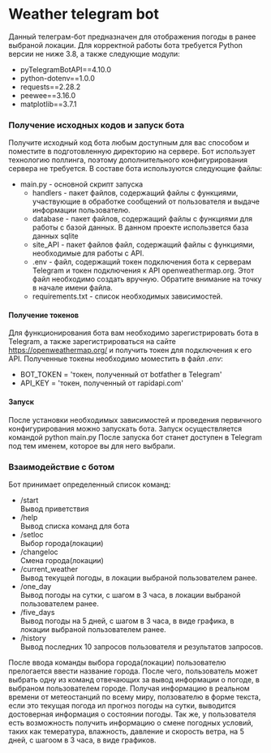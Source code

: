 # Weather telegram bot
Данный телеграм-бот предназначен для отображения погоды в ранее выбраной локации.
Для корректной работы бота требуется Python версии не ниже 3.8, а также следующие модули:
- pyTelegramBotAPI==4.10.0
- python-dotenv==1.0.0
- requests==2.28.2
- peewee==3.16.0
- matplotlib==3.7.1

### Получение исходных кодов и запуск бота
Получите исходный код бота любым доступным для вас способом и поместите в подготовленную директорию на сервере.
Бот использует технологию поллинга, поэтому дополнительного конфигурирования сервера не требуется.
В составе бота используются следующие файлы:
+ main.py - основной скрипт запуска
  + handlers - пакет файлов, содержащий файлы с функциями, участвующие в обработке сообщений от пользователя и выдаче информации пользователю.
  + database - пакет файлов, содержащий файлы с функциями для работы с базой данных. В данном проекте использвется база данных sqlite
  + site_API - пакет файлов файл, содержащий файлы с функциями, необходимые для работы c API.
  + .env - файл, содержащий токен подключения бота к серверам Telegram и токен подключения к API openweathermap.org. Этот файл необходимо создать вручную. Обратите внимание на точку в начале имени файла.
  + requirements.txt - список необходимых зависимостей.
    
#### Получение токенов
Для функционирования бота вам необходимо зарегистрировать бота в Telegram, а также зарегистрироваться на сайте https://openweathermap.org/ и получить токен для подключения к его API.
Полученные токены необходимо моместить в файл *.env*:
- BOT_TOKEN = 'токен, полученный от botfather в Telegram'
- API_KEY = 'токен, полученный от rapidapi.com'

#### Запуск
После установки необходимых зависимостей и проведения первичного конфигурирования можно запускать бота.
Запуск осуществляется командой python main.py
После запуска бот станет доступен в Telegram под тем именем, которое вы для него выбрали.

### Взаимодействие с ботом
Бот принимает определенный список команд:
+ /start <br>
Вывод приветствия
+ /help <br>
Вывод списка команд для бота
+ /setloc <br>
Выбор города(локации)
+ /changeloc <br>
Смена города(локации)
+ /current_weather <br>
Вывод текущей погоды, в локации выбраной пользователем ранее.
+ /one_day <br>
Вывод погоды на сутки, с шагом в 3 часа, в локации выбраной пользователем ранее.
+ /five_days <br>
Вывод погоды на 5 дней, с шагом в 3 часа, в виде графика, в локации выбраной пользователем ранее.
+ /history <br>
Вывод последних 10 запросов пользователя и результатов запросов.
  
После ввода команды выбора города(локации) пользователю прелогается ввести название города.
После чего, пользователь может выбрать одну из команд отвечающих за вывод информации о погоде, в выбраном пользователем городе.
Получая информацию в реальном времени от метеостанций по всему миру, ползователю в форме текста, если это текущая погода ил прогноз погоды на сутки, выводится достоверная информация о состоянии погоды.
Так же, у пользователя есть возможность получить информацию о смене погодных условий, таких как темература, влажность, давление и скорость ветра, на 5 дней, с шагоом в 3 часа, в виде графиков.
